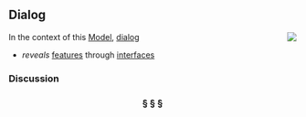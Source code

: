## Dialog

<img src="https://rawgithub.com/nikboyd/SampleDomain/master/dialog.svg" align="right"/>

In the context of this [Model](model.md), [dialog](https://github.com/nikboyd/SampleDomain/blob/master/dialog.md)

* <i>reveals</i> [features](https://github.com/nikboyd/SampleDomain/blob/master/feature.md) through [interfaces](https://github.com/nikboyd/SampleDomain/blob/master/interface.md)

### Discussion



<h3 align="center"><b>&sect; &sect; &sect;</b></h3>
